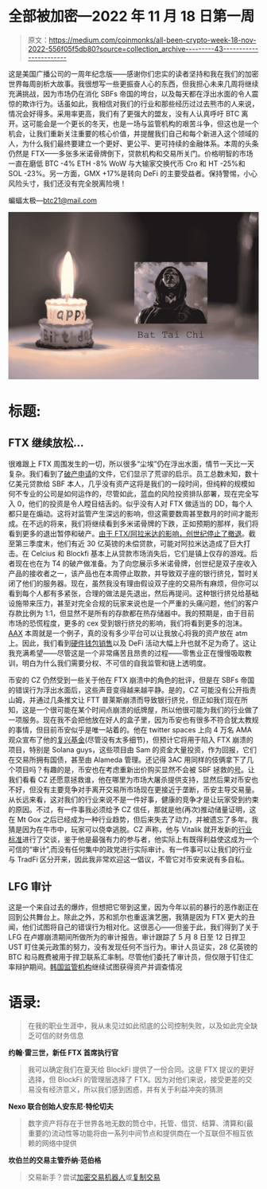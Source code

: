 # 全部被加密—2022 年 11 月 18 日第一周

> 原文：<https://medium.com/coinmonks/all-been-crypto-week-18-nov-2022-556f05f5db80?source=collection_archive---------43----------------------->

这是美国广播公司的一周年纪念版——感谢你们忠实的读者坚持和我在我们的加密世界每周剖析大故事。我很想写一些更振奋人心的东西，但我担心未来几周将继续充满挑战，因为市场仍在消化 SBFs 帝国的垮台，以及每天都在浮出水面的令人震惊的欺诈行为。话虽如此，我相信对我们的行业和那些经历过过去熊市的人来说，情况会好得多。采用率更高，我们有了更强大的盟友，没有人认真呼吁 BTC 离开。这可能会是一个更长的冬天，也是一场与监管机构的艰苦斗争，但这也是一个机会，让我们重新关注重要的核心价值，并提醒我们自己和每个新进入这个领域的人，为什么我们最终要建立一个更好、更公平、更可持续的金融体系。本周的头条仍然是 FTX——多张多米诺骨牌倒下，贷款机构和交易所关门。价格明智的市场一直在磨低 BTC -4% ETH -8% WoW 与大输家交换代币 Cro 和 HT -25%和 SOL -23%。另一方面，GMX +17%是转向 DeFi 的主要受益者。保持警惕，小心风险头寸，我们还没有完全脱离险境！

蝙蝠太极—[btc21@mail.com](mailto:btc21@mail.com)

![](img/e0f4e94b627d515d02a8177ec733f09a.png)

# 标题:

## FTX 继续放松…

很难跟上 FTX 周围发生的一切，所以很多“尘埃”仍在浮出水面，情节一天比一天复杂。我们看到了[破产申请](https://s.wsj.net/public/resources/documents/FTXFILING.pdf)的文件，它们显示了荒谬的启示。员工总数未知，数十亿美元贷款给 SBF 本人，几乎没有资产这将是我们的一段时间，但纯粹的规模如何不专业的公司是如何运作的，尽管如此，蓝血的风险投资排队部署，现在完全写入 0，他们的投资是令人瞠目结舌的。似乎没有人对 FTX 做适当的 DD，每个人都只是在煽动。这将对监管产生深远的影响，但这需要数周甚至数月的时间才能形成。在不远的将来，我们将继续看到多米诺骨牌的下跌，正如预期的那样，我们将看到更多的退出暂停和破产。[由于 FTX/阿拉米达的影响，创世纪停止了撤退](https://www.coindesk.com/business/2022/11/16/genesis-crypto-lending-unit-is-halting-customer-withdrawals-in-wake-of-ftx-collapse/)。截至第三季度末，他们有近 30 亿英镑的未偿贷款，可能对阿拉米达造成了巨大打击。在 Celcius 和 Blockfi 基本上从贷款市场消失后，它们是镇上仅存的游戏。后者现在也在为 T4 的破产做准备。为了向您展示多米诺骨牌，创世纪是双子座收入产品的接收者之一，该产品也在本周停止取款，并导致双子座的银行挤兑，暂时关闭了他们的服务器。现在，虽然我没有理由假设双子座的交易所有麻烦，但你可以看到每个人都有多紧张，合理的做法是先退出，然后再提问。这种银行挤兑给基础设施带来压力，甚至对完全合规的玩家来说也是一个严重的头痛问题，他们的客户存款比例为 1:1，但显然不是所有的存款都在热存储器中。我的预期是，由于目前市场的恐慌程度，更多的 cex 受到银行挤兑的影响，我们将看到更多的泡沫。 [AAX](https://www.coindesk.com/business/2022/11/13/crypto-exchange-aax-suspends-withdrawals-as-ftx-failure-reverberates/) 本周就是一个例子，真的没有多少平台可以让我放心将我的资产放在 atm 上。因此，我们看到[硬件钱包销售](https://twitter.com/jacqmelinek/status/1592213991090229248?s=20&t=MnFHJDRxdoe93dWYw2Rdcg)以及 DeFi 活动大幅上升也就不足为奇了。这让我充满希望——尽管这是一个非常痛苦且昂贵的过程——零售业正在慢慢吸取教训，明白为什么我们需要分权、不可信的自我监管和链上透明度。

币安的 CZ 仍然受到一些关于他在 FTX 崩溃中的角色的批评，但是在 SBFs 帝国的错误行为浮出水面后，这些声音变得越来越平静。是的，CZ 可能没有公开指责山姆，并通过几条推文让 FTT 普莱斯崩溃而导致银行挤兑，但正如我们现在所知，这是一个很可能在某个时间点崩溃的纸牌屋，所以他很可能为我们的行业做了一项服务。现在我不会把他放在好人的盒子里，因为币安也有很多不符合犹太教规的事情，但目前币安似乎是唯一站着的。他在 twitter spaces 上向 4 万名 AMA 观众宣布了他的[复兴基金](https://twitter.com/cz_binance/status/1592044496174612482)(尽管没有太多细节)，但预计它将用于陷入 FTX 崩溃的项目，特别是 Solana guys，这些项目由 Sam 的资金大量投资，作为回报，它们在交易所拥有国债，甚至由 Alameda 管理。还记得 3AC 用同样的伎俩拿下了几个项目吗？有趣的是，币安也在考虑重新出价购买显然不会被 SBF 拯救的[号](https://www.coindesk.com/business/2022/11/17/binance-to-relaunch-bid-for-bankrupt-lender-voyager-source/)。让我们看看 CZ 还愿意拯救谁，他在哪里为市场大屠杀提供支持，显然后果对币安也不好，但没有主要竞争对手离开交易所市场现在更接近于垄断，币安主导交易量。从长远来看，这对我们的行业来说不是一件好事，健康的竞争才是让玩家受到约束的原因。不过，有一件事我必须给予 CZ 信任，那就是他(再次)推动储量证明，这在 Mt Gox 之后已经成为一种行业趋势，但后来失去了动力，并被遗忘了多年。我猜是因为在牛市中，玩家可以侥幸逃脱。CZ 声称，他与 Vitalik 就开发新的[行业标准](https://decrypt.co/114482/binance-be-guinea-pig-vitalik-buterins-proof-reserves-protocol-cz)进行了交谈，鉴于他是最强有力的参与者，他实际上有既得利益使这成为一个可信的“审计”,而没有任何集中的政党进行实际审计。有一件事可以让我们的行业与 TradFi 区分开来，因此我非常欢迎这一倡议，不管它对币安来说有多自私。

## LFG 审计

这是一个来自过去的爆炸，但想把它带到这里，因为今年以前的暴行的恶作剧正在回到公共舞台上。除此之外，苏和凯尔也重返演艺圈，我猜是因为 FTX 更大的丑闻，他们试图将自己的错误行为相对化。这很恶心——但鉴于此，我们得到了关于 LFG 在卢娜崩溃期间所做所为的审计报告。审计跟踪了 5 月 8 日至 12 日捍卫 UST 盯住美元政策的努力，没有发现任何不当行为。审计人员证实，28 亿英镑的 BTC 和马厩费被用于捍卫联系汇率制。尽管他们委托了审计员，但仅限于钉住汇率辩护期间。[韩国监管机构](https://cointelegraph.com/news/report-korean-authorities-orders-freeze-of-67m-of-bitcoin-tied-to-do-kwon)继续试图获得资产并调查情况

# **语录:**

> 在我的职业生涯中，我从未见过如此彻底的公司控制失败，以及如此完全缺乏可信的财务信息

**约翰·雷三世，新任 FTX 首席执行官**

> 我可以确定我们在夏天给 BlockFi 提供了一份合同。这是 FTX 提议的更好选择，但 BlockFi 的管理层选择了 FTX。因为对他们来说，接受更差的交易没有经济意义，所以我们感到困惑，并有关于利益冲突的猜测

**Nexo 联合创始人安东尼·特伦切夫**

> 数字资产将存在于世界各地无数的筒仓中，托管、借贷、结算、清算和(最重要的)流动性等功能将由一系列中间节点和提供商在一个互联但不相互依赖的网络中提供

**坎伯兰的交易主管乔纳·范伯格**

> 交易新手？尝试[加密交易机器人](/coinmonks/crypto-trading-bot-c2ffce8acb2a)或[复制交易](/coinmonks/top-10-crypto-copy-trading-platforms-for-beginners-d0c37c7d698c)